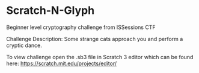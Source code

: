 # Scratch-N-Glyph
Beginner level cryptography challenge from ISSessions CTF

Challenge Description:
Some strange cats approach you and perform a cryptic dance.

To view challenge open the .sb3 file in Scratch 3 editor which can be found here: https://scratch.mit.edu/projects/editor/
